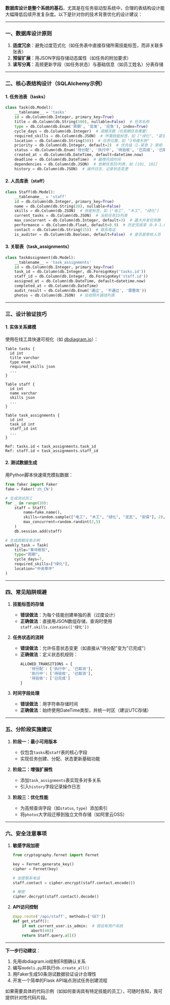 **数据库设计是整个系统的基石**，尤其是在任务驱动型系统中，合理的表结构设计能大幅降低后续开发复杂度。以下是针对你的技术背景优化的设计建议：

---

### **一、数据库设计原则**
1. **适度冗余**：避免过度范式化（如任务表中直接存储所需技能标签，而非关联多张表）
2. **预留扩展**：用JSON字段存储动态属性（如任务的附加要求）
3. **读写分离**：高频更新字段（如任务状态）与基础信息（如员工姓名）分表存储

---

### **二、核心表结构设计（SQLAlchemy示例）**
#### **1. 任务池表（tasks）**
```python
class Task(db.Model):
    __tablename__ = 'tasks'
    id = db.Column(db.Integer, primary_key=True)
    title = db.Column(db.String(100), nullable=False)  # 任务名称
    type = db.Column(db.Enum('周期', '突发', '应急'), index=True)
    cycle_days = db.Column(db.Integer)  # 周期天数（仅周期任务需要）
    required_skills = db.Column(db.JSON)  # 所需技能标签，如 ["绿化", "紧急"]
    location = db.Column(db.String(50))  # 任务位置，如 "3号楼东侧"
    priority = db.Column(db.Integer, default=2)  # 优先级（1-紧急 2-常规 3-低）
    status = db.Column(db.Enum('待分配', '执行中', '待验收', '已完成', '已取消'))
    created_at = db.Column(db.DateTime, default=datetime.now)
    deadline = db.Column(db.DateTime)  # 最晚完成时间
    dependencies = db.Column(db.JSON)  # 依赖任务ID列表，如 [101, 102]
    history = db.Column(db.JSON)  # 操作日志，记录状态变更
```

#### **2. 人员库表（staff）**
```python
class Staff(db.Model):
    __tablename__ = 'staff'
    id = db.Column(db.Integer, primary_key=True)
    name = db.Column(db.String(20), nullable=False)
    skills = db.Column(db.JSON)  # 技能标签，如 ["电工", "木工", "绿化"]
    current_tasks = db.Column(db.JSON)  # 当前任务ID列表
    max_concurrent = db.Column(db.Integer, default=3)  # 最大并发任务数
    performance = db.Column(db.Float, default=0.9)  # 历史完成率（0.0-1.0）
    contact = db.Column(db.String(15))  # 联系电话
    is_auditor = db.Column(db.Boolean, default=False)  # 是否是审核人员
```

#### **3. 关联表（task_assignments）**
```python
class TaskAssignment(db.Model):
    __tablename__ = 'task_assignments'
    id = db.Column(db.Integer, primary_key=True)
    task_id = db.Column(db.Integer, db.ForeignKey('tasks.id'))
    staff_id = db.Column(db.Integer, db.ForeignKey('staff.id'))
    assigned_at = db.Column(db.DateTime, default=datetime.now)
    completed_at = db.Column(db.DateTime)
    audit_result = db.Column(db.Enum('通过', '不通过', '需整改'))
    photos = db.Column(db.JSON)  # 验收照片路径列表
```

---

### **三、设计验证技巧**
#### **1. 实体关系建模**
使用在线工具快速可视化（如 [dbdiagram.io](https://dbdiagram.io/)）：
```text
Table tasks {
  id int
  title varchar
  type enum
  required_skills json
  ...
}

Table staff {
  id int
  name varchar
  skills json
  ...
}

Table task_assignments {
  id int
  task_id int
  staff_id int
  ...
}

Ref: tasks.id < task_assignments.task_id
Ref: staff.id < task_assignments.staff_id
```

#### **2. 测试数据生成**
用Python脚本快速填充模拟数据：
```python
from faker import Faker
fake = Faker('zh_CN')

# 生成测试员工
for _ in range(10):
    staff = Staff(
        name=fake.name(),
        skills=random.sample(["电工", "木工", "绿化", "泥瓦", "安保"], 2),
        max_concurrent=random.randint(2,5)
    )
    db.session.add(staff)

# 生成周期任务示例
weekly_task = Task(
    title="草坪修剪",
    type="周期",
    cycle_days=7,
    required_skills=["绿化"],
    location="中央草坪"
)
```

---

### **四、常见陷阱规避**
1. **技能标签的存储**  
   - **错误做法**：为每个技能创建单独的表（过度设计）  
   - **正确做法**：直接用JSON数组存储，查询时使用`staff.skills.contains(['绿化'])`

2. **任务状态的流转**  
   - **错误做法**：允许任意状态变更（如直接从"待分配"变为"已完成"）  
   - **正确做法**：定义状态机规则：
     ```python
     ALLOWED_TRANSITIONS = {
         '待分配': ['执行中', '已取消'],
         '执行中': ['待验收', '已取消'],
         '待验收': ['已完成']
     }
     ```

3. **时间字段处理**  
   - **错误做法**：用字符串存储时间  
   - **正确做法**：始终使用DateTime类型，并统一时区（建议UTC存储）

---

### **五、分阶段实施建议**
1. **阶段一：最小可用版本**  
   - 仅包含`tasks`和`staff`表的核心字段
   - 实现任务创建、分配、状态更新基础功能

2. **阶段二：增强扩展性**  
   - 添加`task_assignments`表实现多对多关系
   - 引入`history`字段记录操作日志

3. **阶段三：优化性能**  
   - 为高频查询字段（如`status`, `type`）添加索引
   - 将`photos`大字段迁移到独立文件存储（如阿里云OSS）

---

### **六、安全注意事项**
1. **敏感字段加密**  
   ```python
   from cryptography.fernet import Fernet
   
   key = Fernet.generate_key()
   cipher = Fernet(key)
   
   # 加密联系电话
   staff.contact = cipher.encrypt(staff.contact.encode())
   
   # 解密
   cipher.decrypt(staff.contact).decode()
   ```

2. **API访问控制**  
   ```python
   @app.route('/api/staff', methods=['GET'])
   def get_staff():
       if not current_user.is_admin:  # 假设有用户系统
           abort(403)
       return Staff.query.all()
   ```

---

**下一步行动建议**：  
1. 先用dbdiagram.io绘制ER图确认关系  
2. 编写`models.py`并执行`db.create_all()`  
3. 用Faker生成50条测试数据验证设计合理性  
4. 开发一个简单的Flask API端点测试任务创建流程

如果需要具体的代码示例（如如何查询具有特定技能的员工），可随时告知，我可提供针对性代码片段。
